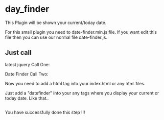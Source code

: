 # day_finder
This Plugin will be shown your current/today date.

For this small plugin you need to date-finder.min.js file. If you want edit this file then you can use our normal file date-finder.js.

<h2>Just call</h2>
latest jquery
Call One:
<script src="js/vendor/jquery-1.12.2.min.js"></script>

Date Finder
Call Two:
<script src="js/date-finder.min.js"></script>



Now you need to add a html tag into your index.html or any html files.

Just add a "datefinder" into your any tags where you display your current or today date.
Like that..
<h2 id="datefinder"></h2>

You have successfully done this step !!!
